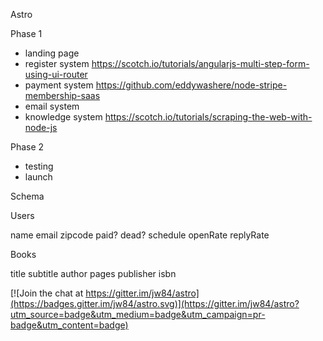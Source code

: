 Astro

Phase 1
- landing page
- register system
https://scotch.io/tutorials/angularjs-multi-step-form-using-ui-router
- payment system
https://github.com/eddywashere/node-stripe-membership-saas
- email system
- knowledge system
https://scotch.io/tutorials/scraping-the-web-with-node-js

Phase 2
- testing
- launch


Schema

Users

name
email
zipcode
paid?
dead?
schedule
openRate
replyRate


Books

title
subtitle
author
pages
publisher
isbn


[![Join the chat at https://gitter.im/jw84/astro](https://badges.gitter.im/jw84/astro.svg)](https://gitter.im/jw84/astro?utm_source=badge&utm_medium=badge&utm_campaign=pr-badge&utm_content=badge)